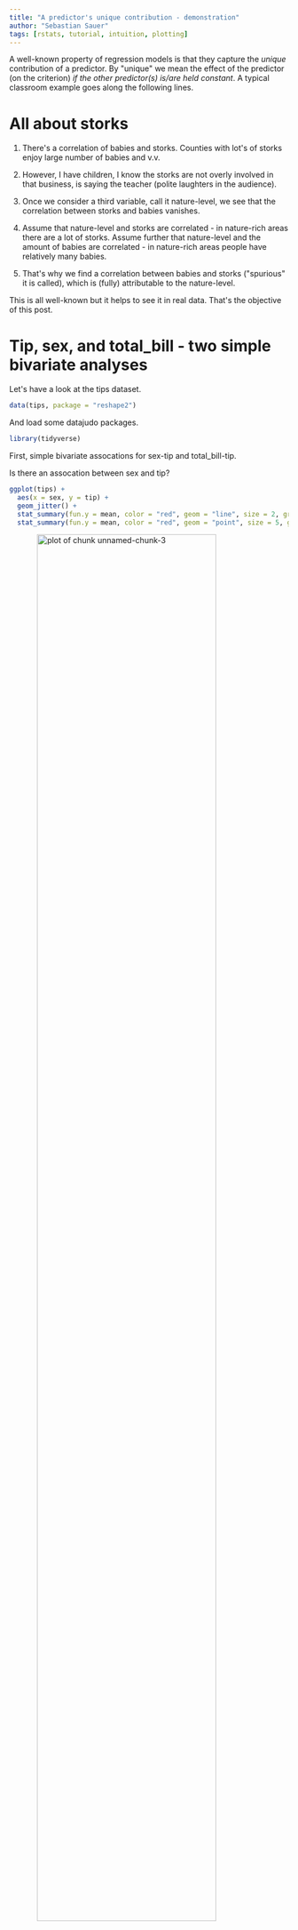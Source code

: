 ```yaml
---
title: "A predictor's unique contribution - demonstration"
author: "Sebastian Sauer"
tags: [rstats, tutorial, intuition, plotting]
---
```




A well-known property of regression models is that they capture the *unique* contribution of a predictor. By "unique" we mean the effect of the predictor (on the criterion) *if the other predictor(s) is/are held constant*. A typical classroom example goes along the following lines.

# All about storks

1. There's a correlation of babies and storks. Counties with lot's of storks enjoy large number of babies and v.v.

2. However, I have children, I know the storks are not overly involved in that business, is saying the teacher (polite laughters in the audience).

3. Once we consider a third variable, call it nature-level, we see that the correlation between storks and babies vanishes.

4. Assume that nature-level and storks are correlated - in nature-rich areas there are a lot of storks. Assume further that nature-level and the amount of babies are correlated - in nature-rich areas people have relatively many babies.

5. That's why we find a correlation between babies and storks ("spurious" it is called), which is (fully) attributable to the nature-level.

This is all well-known but it helps to see it in real data. That's the objective of this post.


# Tip, sex, and total_bill - two simple bivariate analyses

Let's have a look at the tips dataset.


```r
data(tips, package = "reshape2")
```

And load some datajudo packages.


```r
library(tidyverse)
```


First, simple bivariate assocations for sex-tip and total_bill-tip.

Is there an assocation between sex and tip?


```r
ggplot(tips) +
  aes(x = sex, y = tip) +
  geom_jitter() +
  stat_summary(fun.y = mean, color = "red", geom = "line", size = 2, group = 1) +
  stat_summary(fun.y = mean, color = "red", geom = "point", size = 5, group = 1, alpha = .5)
```

<img src="https://sebastiansauer.github.io/images/2017-05-17/figure/unnamed-chunk-3-1.png" title="plot of chunk unnamed-chunk-3" alt="plot of chunk unnamed-chunk-3" width="80%" style="display: block; margin: auto;" />

It appears that men do tip slightly more than women do. 


```r
tips %>% 
  group_by(sex) %>% 
  summarise(tip_sex_mean = mean(tip),
            tip_sex_md = median(tip))
```

```
## # A tibble: 2 x 3
##      sex tip_sex_mean tip_sex_md
##   <fctr>        <dbl>      <dbl>
## 1 Female     2.833448       2.75
## 2   Male     3.089618       3.00
```

Ok, some 25 Cent difference, in favor of men. Some association is present in the data.

Let's run a regression on that, just to double-check.


```r
lm(tip ~ sex,
   data = tips)
```

```
## 
## Call:
## lm(formula = tip ~ sex, data = tips)
## 
## Coefficients:
## (Intercept)      sexMale  
##      2.8334       0.2562
```

Ok, confirmed.

Now, what about the association of total_bill and tip?


```r
tips %>% 
  ggplot +
  aes(x = total_bill, y = tip) +
  geom_point()
```

<img src="https://sebastiansauer.github.io/images/2017-05-17/figure/unnamed-chunk-6-1.png" title="plot of chunk unnamed-chunk-6" alt="plot of chunk unnamed-chunk-6" width="80%" style="display: block; margin: auto;" />

Oh, clearly, some correlation is present between total_bill and tip.


```r
tips %>% 
  summarise(cor_tip_bill = cor(tip, total_bill))
```

```
##   cor_tip_bill
## 1    0.6757341
```

And let's have a look at the slope of the regression.


```r
lm(tip ~ total_bill, data = tips)
```

```
## 
## Call:
## lm(formula = tip ~ total_bill, data = tips)
## 
## Coefficients:
## (Intercept)   total_bill  
##      0.9203       0.1050
```


# Multivariate analysis

Now let's do that in one run:


```r
lm(tip ~ total_bill + sex,
   data = tips)
```

```
## 
## Call:
## lm(formula = tip ~ total_bill + sex, data = tips)
## 
## Coefficients:
## (Intercept)   total_bill      sexMale  
##     0.93328      0.10523     -0.02661
```

Notice that the slope of the predictor `total_bill` has not changed much. But `sex` did!

So, the *unique* contribution of sex is very small, about 2 Cent, and in favor of *women* when considered in junction with total_bill!

# Let's visualize the multivariate appraoch


First, for easier visualization, let's bin `total_bill` in say, 5, bins.

```r
tips$bill_bins <- cut_interval(tips$total_bill, n = 5)
```

Now let's plot all three variables in one go.


```r
tips %>% 
  ggplot +
  aes(x = bill_bins, 
      y = tip,
      fill = sex) +
  geom_boxplot() +
  geom_point(alpha = .5)
```

<img src="https://sebastiansauer.github.io/images/2017-05-17/figure/unnamed-chunk-11-1.png" title="plot of chunk unnamed-chunk-11" alt="plot of chunk unnamed-chunk-11" width="80%" style="display: block; margin: auto;" />

We see that *females* do tip *more* than men when the 5 bins of `total_bill` are considered each in isolation. For 4 of the 5 bins we find that the median of the women is higher than that of the men. Only in the 5th, ie., highest bin, we found that men tip higher. However, this bin is slightly populated, so we may negligate it. In sum, looking at each bin of `total_bill` - women tip more than men do!

# Dichotomize total_bill

Maybe even more vivid is we we do not bin total_bill in 5 bins, but just in two.



```r
tips$bill_bins <- cut_interval(tips$total_bill, n = 2)
```

Again, let's plot the three variables.


```r
tips %>% 
  ggplot +
  aes(x = bill_bins, 
      y = tip,
      fill = sex) +
  geom_boxplot() +
  geom_point(alpha = .5)
```

<img src="https://sebastiansauer.github.io/images/2017-05-17/figure/unnamed-chunk-13-1.png" title="plot of chunk unnamed-chunk-13" alt="plot of chunk unnamed-chunk-13" width="80%" style="display: block; margin: auto;" />


We find that women seem to tip more than men, at least not less.

# Conclusion

That kind of "swapping" of the regression coefficient is a frequent observation in (multiple) regression. We may conclude that the multivariate analyses with 3 variables is *more* adequate than the bivariate analyses with one predictor only.

However, a caveat is that we can never be sure that this swapping process is now complete. Maybe we are missing out some more variable that will again make the coefficients swap. Alas, this we cannot know in observational reseach. That's why observational data should not be overinterpreted.

Of course, even if commonly speak of "effects" this language should never be taken as indicative of causal effects. Causal effects is nothing that can firmly be established by statistics. Causality claims rest of more logical and substantive argument.
